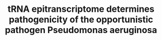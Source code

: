---
title: "tRNA epitranscriptome determines pathogenicity of the opportunistic pathogen Pseudomonas aeruginosa"
authors: "Krueger J, Preusse M, Oswaldo Gomez N, Frommeyer YN, Doberenz S, Lorenz A, Kordes A, Grobe S, Müsken M, **Depledge DP**, Svensson SL, Weiss S, Kaever V, Pich A, Sharma CM, Ignatova Z, Häussler S"
journal: "PNAS"
pub_date: "2024-03-07" #Date of publication. Change from Biorxiv date to Journal date once accepted
image: "/static/img/pub/2024_krueger.jpg" #Max dimensions 600x400
pmid: "38451943"
pmcid: "PMC10945773"
#biorxiv_version: ""
links:
#  - name: "Weitzman lab @ UPenn"
#    url: "https://pathology.med.upenn.edu/department/people/517/matthew-d-weitzman"
#  - name: "Tweet-thread by Alex Price (Weitzman Lab)"
#    url: "https://twitter.com/PricelessSci/status/1572193506608775169"
---